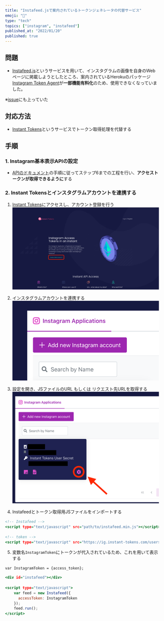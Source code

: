 ```yaml
---
title: "Instafeed.jsで案内されているトークンジェネレータの代替サービス"
emoji: "🔑"
type: "tech"
topics: ["instagram", "instafeed"]
published_at: "2022/01/20"
published: true
---
```


## 問題
- [Instafeed.js](https://instafeedjs.com/#/)というサービスを用いて、インスタグラムの画像を自身のWebページに掲載しようとしたところ、案内されているHerokuのパッケージ[Instagram Token Agent](https://github.com/companionstudio/instagram-token-agent)が**一部機能有料化**のため、使用できなくなっていました。

※[issue](https://github.com/companionstudio/instagram-token-agent/issues/33)にも上っていた

## 対応方法
- [Instant Tokens](https://www.instant-tokens.com/home)というサービスでトークン取得処理を代替する

## 手順
### 1. Instagram基本表示APIの設定
- [APIのドキュメント](https://developers.facebook.com/docs/instagram-basic-display-api/getting-started)の手順に従ってステップ6までの工程を行い、**アクセストークンが取得できるように**する

### 2. Instant Tokensとインスタグラムアカウントを連携する
1. [Instant Tokens](https://www.instant-tokens.com/home)にアクセスし、アカウント登録を行う
![Instant Tokens](/images/instafeed-replacement-token-generator/instant-tokens-login.png)

2. インスタグラムアカウントを連携する
![](/images/instafeed-replacement-token-generator/instant-tokens-register.png)

3. 設定を開き、JSファイルのURL もしくは リクエスト先URLを取得する
![](/images/instafeed-replacement-token-generator/instant-tokens-list.png)

4. Instafeedとトークン取得用JSファイルをインポートする
```html:index.html
<!-- Instafeed -->
<script type="text/javascript" src="path/to/instafeed.min.js"></script>

<!-- token -->
<script type="text/javascript" src="https://ig.instant-tokens.com/users/{user_id}/instagram/{app_id}/token.js?userSecret={user_secret}"></script>
```

5. 変数名`InstagramToken`にトークンが代入されているため、これを用いて表示する
```js: token
var InstagramToken = {access_token};
```
```html:index.html
<div id="instafeed"></div>

<script type="text/javascript">
    var feed = new Instafeed({
      accessToken: InstagramToken
    });
    feed.run();
</script>
```
